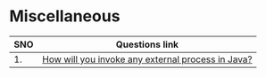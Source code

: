 # Miscellaneous
| SNO | Questions link                                                                                                                                                    |
| --- | ----------------------------------------------------------------------------------------------------------------------------------------------------------------- |
| 1.  | [How will you invoke any external process in Java?](https://github.com/learning-zone/java-interview-questions#q-how-will-you-invoke-any-external-process-in-java) |